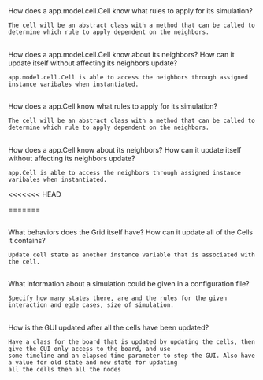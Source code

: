 

##
How does a app.model.cell.Cell know what rules to apply for its simulation?

    The cell will be an abstract class with a method that can be called to determine which rule to apply dependent on the neighbors.
##
How does a app.model.cell.Cell know about its neighbors? How can it update itself without affecting its neighbors update?

    app.model.cell.Cell is able to access the neighbors through assigned instance varibales when instantiated.
##
How does a app.Cell know what rules to apply for its simulation?

    The cell will be an abstract class with a method that can be called to determine which rule to apply dependent on the neighbors.
##
How does a app.Cell know about its neighbors? How can it update itself without affecting its neighbors update?

    app.Cell is able to access the neighbors through assigned instance varibales when instantiated.
<<<<<<< HEAD

=======
##
What behaviors does the Grid itself have? How can it update all of the Cells it contains?

    Update cell state as another instance variable that is associated with the cell.
##
What information about a simulation could be given in a configuration file?

    Specify how many states there, are and the rules for the given interaction and egde cases, size of simulation.
##
How is the GUI updated after all the cells have been updated?

    Have a class for the board that is updated by updating the cells, then give the GUI only access to the board, and use
    some timeline and an elapsed time parameter to step the GUI. Also have a value for old state and new state for updating
    all the cells then all the nodes